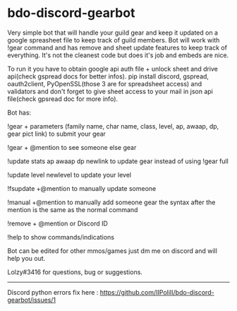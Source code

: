 # bdo-discord-gearbot
Very simple bot that will handle your guild gear and keep it updated on a google spreasheet file to keep track of guild members.
Bot will work with !gear command and has remove and sheet update features to keep track of everything. It's not the cleanest code but does it's job and embeds are nice.

To run it you have to obtain google api auth file + unlock sheet and drive api(check gspread docs for better infos). 
pip install discord, gspread, oauth2client, PyOpenSSL(those 3 are for spreadsheet access) and validators and don't forget to give sheet access to your mail in json api file(check gpsread doc for more info).

Bot has:

!gear + parameters (family name, char name, class, level, ap, awaap, dp, gear pict link) to submit your gear

!gear + @mention to see someone else gear

!update stats ap awaap dp newlink to update gear instead of using !gear full 

!update level newlevel to update your level

!fsupdate +@mention to manually update someone 

 !manual +@mention to manually add someone gear the syntax after the mention is the same as the normal command

!remove + @mention or Discord ID

!help to show commands/indications

Bot can be edited for other mmos/games just dm me on discord and will help you out.

Lolzy#3416 for questions, bug or suggestions.

-----------------------------------------------------------------------------------------

Discord python errors fix here : https://github.com/IIPoliII/bdo-discord-gearbot/issues/1
